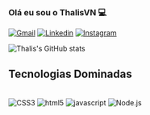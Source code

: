 ### Olá eu sou o ThalisVN 💻

[![Gmail](https://img.shields.io/badge/Gmail-D14836?style=for-the-badge&logo=gmail&logoColor=white)](mailto:thalisvn2003@gmail.com)
[![Linkedin](https://img.shields.io/badge/LinkedIn-0077B5?style=for-the-badge&logo=linkedin&logoColor=white)](https://www.linkedin.com/in/thalis-da-vitoria-nascimento-53203433b/)
[![Instagram](https://img.shields.io/badge/Instagram-E4405F?style=for-the-badge&logo=instagram&logoColor=white)](https://www.instagram.com/thalisvn/profilecard/)


![Thalis's GitHub stats](https://github-readme-stats.vercel.app/api?username=ThalisVN&show_icons=true&theme=dark)


## Tecnologias Dominadas

<div style="display: inline_block"><br/>
<img align=center alt='CSS3'src='https://img.shields.io/badge/CSS3-1572B6?style=for-the-badge&logo=css3&logoColor=white'> 
<img align=center alt='html5'src='https://img.shields.io/badge/HTML5-E34F26?style=for-the-badge&logo=html5&logoColor=white'> 
<img align=center alt='javascript'src='https://img.shields.io/badge/JavaScript-F7DF1E?style=for-the-badge&logo=javascript&logoColor=black'>
<img align=center alt='Node.js'src='https://img.shields.io/badge/Node.js-43853D?style=for-the-badge&logo=node.js&logoColor=white'> 
<div>


